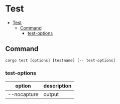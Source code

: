 # Test

- [Test](#test)
  - [Command](#command)
    - [test-options](#test-options)

## Command

```shell
cargo test [options] [testname] [-- test-options]
```

### test-options

| option      | description |
| ----------- | ----------- |
| --nocapture | output      |

